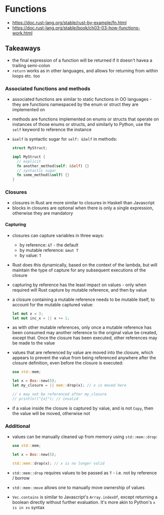 # Functions

- https://doc.rust-lang.org/stable/rust-by-example/fn.html
- https://doc.rust-lang.org/stable/book/ch03-03-how-functions-work.html

## Takeaways

- the final expression of a function will be returned if it doesn't havea a
  trailing semi-colon
- `return` works as in other languages, and allows for returning from within
  loops etc. too

### Associated functions and methods

- associated functions are similar to static functions in OO languages - they
  are functions namespaced by the enum or struct they are implemented on
- methods are functions implemented on enums or structs that operate on
  instances of those enums or structs, and similarly to Python, use the `self`
  keyword to reference the instance
- `&self` is syntactic sugar for `self: &Self` in methods:

  ```rust
  struct MyStruct;

  impl MyStruct {
    // explicit
    fn another_method(self: &Self) {}
    // syntactic sugar
    fn some_method(&self) {}
  }
  ```

### Closures

- closures in Rust are more similar to closures in Haskell than Javascript
- blocks in closures are optional when there is only a single expression,
  otherwise they are mandatory

#### Capturing

- closures can capture variables in three ways:
  - by reference: `&T` - the default
  - by mutable reference: `&mut T`
  - by value: `T`
- Rust does this dynamically, based on the context of the lambda, but will
  maintain the type of capture for any subsequent executions of the closure
- capturing by reference has the least impact on values - only when required
  will Rust capture by mutable reference, and then by value
- a closure containing a mutable reference needs to be mutable itself, to
  account for the mutable captured value:

  ```rust
  let mut x = 3;
  let mut inc_x = || x += 1;
  ```

- as with other mutable references, only once a mutable reference has been
  consumed may another reference to the original value be created, except
  that. Once the closure has been executed, other references may be made to
  the value
- values that are referenced by value are moved into the closure, which appears
  to prevent the value from being referenced anywhere after the closure
  definition, even before the closure is executed:

  ```rust
  use std::mem;

  let x = Box::new(5);
  let my_closure = || mem::drop(x); // x is moved here

  // x may not be referenced after my_closure
  // println!("{x}"); // invalid
  ```

- if a value inside the closure is captured by value, and is not `Copy`, then the
  value will be moved, otherwise not

### Additional

- values can be manually cleaned up from memory using `std::mem::drop`:

  ```rust
  use std::mem;

  let x = Box::new(5);

  std::mem::drop(x); // x is no longer valid
  ```

- `std::mem::drop` requires values to be passed as `T` - i.e. not by reference /
  borrow
- `std::mem::move` allows one to manually move ownership of values
- `Vec.contains` is similar to Javascript's `Array.indexOf`, except returning a
  boolean directly without further evaluation. It's more akin to Python's `x is in xs` syntax
